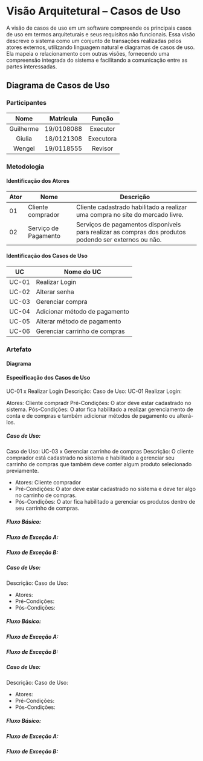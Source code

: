 # Visão Arquitetural – Casos de Uso

A visão de casos de uso em um software compreende os principais casos de uso em termos arquiteturais e seus requisitos não funcionais. Essa visão descreve o sistema como um conjunto de transações realizadas pelos atores externos, utilizando linguagem natural e diagramas de casos de uso. Ela mapeia o relacionamento com outras visões, fornecendo uma compreensão integrada do sistema e facilitando a comunicação entre as partes interessadas.

## Diagrama de Casos de Uso

### Participantes

| Nome  | Matrícula  | Função |
| :--:  | :-------:  | :----: |
| Guilherme | 19/0108088 | Executor |
| Giulia | 18/0121308 | Executora |
| Wengel | 19/0118555 | Revisor |

### Metodologia

#### Identificação dos Atores

Ator | Nome | Descrição
---- | ---- | ---------
01 | Cliente comprador | Cliente cadastrado habilitado a realizar uma compra no site do mercado livre.
02 | Serviço de Pagamento | Serviços de pagamentos disponíveis para realizar as compras dos produtos podendo ser externos ou não.

#### Identificação dos Casos de Uso

UC | Nome do UC |
-- | ---------- |
UC-01 |Realizar Login
UC-02 |Alterar senha
UC-03 |Gerenciar compra
UC-04 |Adicionar método de pagamento
UC-05 |Alterar método de pagamento
UC-06 |Gerenciar carrinho de compras


### Artefato

#### Diagrama

#### Especificação dos Casos de Uso
UC-01 x Realizar Login
Descrição: Caso de Uso: UC-01 Realizar Login:

Atores: Cliente compradr
Pré-Condições: O ator deve estar cadastrado no sistema.
Pós-Condições: O ator fica habilitado a realizar gerenciamento de conta e de compras e também adicionar métodos de pagamento ou alterá-los.

##### Caso de Uso: 
Caso de Uso: UC-03 x Gerenciar carrinho de compras
Descrição: O cliente comprador está cadastrado no sistema e habilitado a gerenciar seu carrinho de compras que também deve conter algum produto selecionado previamente.

* Atores: Cliente comprador
* Pré-Condições: O ator deve estar cadastrado no sistema e deve ter algo no carrinho de compras.
* Pós-Condições: O ator fica habilitado a gerenciar os produtos dentro de seu carrinho de compras.
##### Fluxo Básico: 

##### Fluxo de Exceção A: 

##### Fluxo de Exceção B:  

##### Caso de Uso: 
Descrição: Caso de Uso: 

* Atores: 
* Pré-Condições: 
* Pós-Condições: 
##### Fluxo Básico: 

##### Fluxo de Exceção A: 

##### Fluxo de Exceção B: 

##### Caso de Uso: 
Descrição: Caso de Uso: 

* Atores: 
* Pré-Condições: 
* Pós-Condições: 
##### Fluxo Básico: 

##### Fluxo de Exceção A: 

##### Fluxo de Exceção B: 


